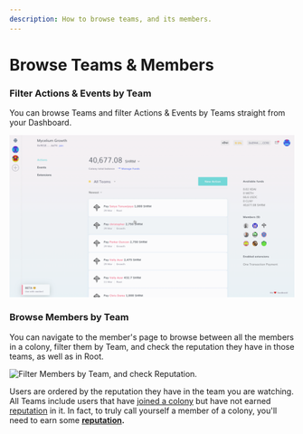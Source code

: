 ```yaml
---
description: How to browse teams, and its members.
---
```


# Browse Teams & Members

### Filter Actions & Events by Team

You can browse Teams and filter Actions & Events by Teams straight from your Dashboard.

![Filter Actions & Events by Team](../assets/BrowseTeams.gif)

### Browse Members by Team

You can navigate to the member's page to browse between all the members in a colony, filter them by Team, and check the reputation they have in those teams, as well as in Root.

![Filter Members by Team, and check Reputation.](../assets/BrowseMembers.gif)

Users are ordered by the reputation they have in the team you are watching. All Teams include users that have [joined a colony](../create-a-colony/join-a-colony.md) but have not earned [reputation](../key-concepts/reputation/) in it. In fact, to truly call yourself a member of a colony, you'll need to earn some [**reputation**](../key-concepts/reputation/)**.**

